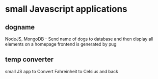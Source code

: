 # small Javascript applications

## dogname

NodeJS, MongoDB - Send name of dogs to database and then display all elements on a homepage
frontend is generated by pug

## temp converter

small JS app to Convert Fahreinheit to Celsius and back

